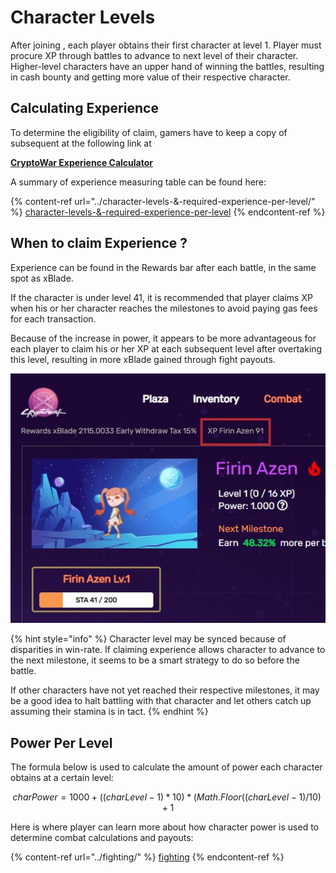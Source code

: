 # Character Levels

After joining , each player obtains their first character at level 1. Player must procure XP through battles to advance to next level of their character. Higher-level characters have an upper hand of winning the battles, resulting in cash bounty and getting more value of their respective character.

## Calculating Experience

To determine the eligibility of claim, gamers have to keep a copy of subsequent at the following link at

[**CryptoWar Experience Calculator**](https://docs.google.com/spreadsheets/d/1auVAnRlsoxwKQTFX3\_ZZluteJ8DxeZIQio\_jLK21ijs/edit?usp=sharing)

A summary of experience measuring table can be found here:

{% content-ref url="../character-levels-&-required-experience-per-level/" %}
[character-levels-&-required-experience-per-level](../character-levels-&-required-experience-per-level/)
{% endcontent-ref %}

## When to claim Experience ?

Experience can be found in the Rewards bar after each battle, in the same spot as xBlade.

If the character is under level 41, it is recommended that player claims XP when his or her character reaches the milestones to avoid paying gas fees for each transaction.

Because of the increase in power, it appears to be more advantageous for each player to claim his or her XP at each subsequent level after overtaking this level, resulting in more xBlade gained through fight payouts.

![](<../../.gitbook/assets/6 (1).jpg>)

{% hint style="info" %}
Character level may be synced because of disparities in win-rate. If claiming experience allows character to advance to the next milestone, it seems to be a smart strategy to do so before the battle.

If other characters have not yet reached their respective milestones, it may be a good idea to halt battling with that character and let others catch up assuming their stamina is in tact.
{% endhint %}

## Power Per Level

The formula below is used to calculate the amount of power each character obtains at a certain level:

$$
charPower = 1000 + ((charLevel - 1) * 10) * (Math.Floor((charLevel - 1) / 10) + 1
$$

Here is where player can learn more about how character power is used to determine combat calculations and payouts:

{% content-ref url="../fighting/" %}
[fighting](../fighting/)
{% endcontent-ref %}
